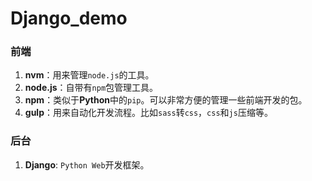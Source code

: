 # Django_demo
### 前端
1. **nvm**：用来管理`node.js`的工具。
2. **node.js**：自带有`npm`包管理工具。
3. **npm**：类似于**Python**中的`pip`。可以非常方便的管理一些前端开发的包。
4. **gulp**：用来自动化开发流程。比如`sass`转`css`，`css`和`js`压缩等。

### 后台
1. **Django**: `Python Web`开发框架。
